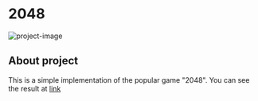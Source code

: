 # 2048
![project-image](https://s90vlx.storage.yandex.net/rdisk/2076dc300db316fbe755eaa795c9c70f1a99def5d1e7c751272bc13fdb851de2/64542df7/Qfv4YOjD7CbxaLs2Btqjvn_1Z-yJQYr1DCxKpdgGAIqmcHEll4KkJ51CvfHkQjj1NIIB4EnSEnqRY0tUo0wrgA==?uid=1758363702&filename=Frame%2022.png&disposition=inline&hash=&limit=0&content_type=image%2Fpng&owner_uid=1758363702&fsize=983397&hid=77900c975a5a36a5ad08111e8830d0c4&media_type=image&tknv=v2&etag=c528d3390d9d2ae0218c27318c985aa1&rtoken=zewR6bJ76Kmo&force_default=yes&ycrid=na-39dcf7d0f8ce4aa8e0d06795b3932895-downloader21f&ts=5fae57a5e2bc0&s=f050d5bb53f563c25fb21e520d87e7bf499542d0ff2b7a9c79f99e345709d4c0&pb=U2FsdGVkX1-dONbKbLZVkYrQzALJqYpqUWv9M8v_WPYYoBQpSzf2IJN0B6nIdrPJ5sxheGgzN7A4x0UgYMELjP-ajpUleZ5fvaBNZn-xd6M)

## About project

This is a simple implementation of the popular game "2048". You can see the result at [link](https://yastrebdev.github.io/2048/)
